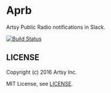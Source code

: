 # Aprb

Artsy Public Radio notifications in Slack.

[![Build Status](https://travis-ci.org/artsy/aprb.svg?branch=master)](https://travis-ci.org/artsy/aprb)

## LICENSE

Copyright (c) 2016 Artsy Inc.

MIT License, see [LICENSE](LICENSE).
